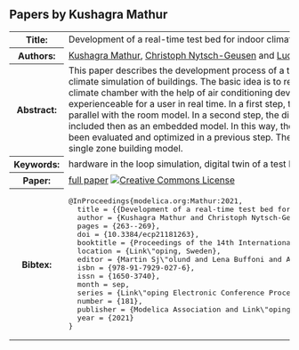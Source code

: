 ## Papers by Kushagra Mathur
<table><tr><th>Title:</th>
<td>Development of a real-time test bed for indoor climate simulation in a VR environment using a digital twin</td>
</tr>
<tr><th>Authors:</th>
<td>
<a href="/proceedings/authors/KushagraMathur">Kushagra Mathur</a>, <a href="/proceedings/authors/ChristophNytsch-Geusen">Christoph Nytsch-Geusen</a> and <a href="/proceedings/authors/LucasWestermann">Lucas Westermann</a></td>
</tr>
<tr><th>Abstract:</th>
<td>This paper describes the development process of a test bed for an interactive VR (virtual reality) environment for indoor climate simulation of buildings. The basic idea is to reproduce the simulated indoor climate of a thermal room model in a climate chamber with the help of air conditioning devices and thus to make the indoor climate directly physically experienceable for a user in real time. In a first step, the real test bed is mapped with the help of a digital twin and simulated in parallel with the room model. In a second step, the digital twin is replaced by the real test bed and the Modelica room model is included then as an embedded model. In this way, the real test bed can be operated with the control algorithm which has been evaluated and optimized in a previous step. The described approach is demonstrated in a case study using a simple single zone building model.</td></tr>
<tr><th>Keywords:</th>
<td>hardware in the loop simulation, digital twin of a test bed, interactive virtual reality environment</td></tr>
<tr><th>Paper:</th>
<td><a href="https://doi.org/10.3384/ecp21181263">full paper</a> <a rel="license" href="http://creativecommons.org/licenses/by/4.0/"><img alt="Creative Commons License" style="border-width:0" src="https://i.creativecommons.org/l/by/4.0/88x31.png" /></a></td>
</tr>
<tr><th>Bibtex:</th>
<td><pre>
@InProceedings{modelica.org:Mathur:2021,
  title = {{Development of a real-time test bed for indoor climate simulation in a VR environment using a digital twin}},
  author = {Kushagra Mathur and Christoph Nytsch-Geusen and Lucas Westermann},
  pages = {263--269},
  doi = {10.3384/ecp21181263},
  booktitle = {Proceedings of the 14th International Modelica Conference},
  location = {Link\&quot;oping, Sweden},
  editor = {Martin Sj\&quot;olund and Lena Buffoni and Adrian Pop and Lennart Ochel},
  isbn = {978-91-7929-027-6},
  issn = {1650-3740},
  month = sep,
  series = {Link\&quot;oping Electronic Conference Proceedings},
  number = {181},
  publisher = {Modelica Association and Link\&quot;oping University Electronic Press},
  year = {2021}
}
</pre></td></tr>
</table><br>
